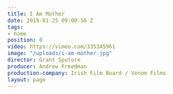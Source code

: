 ```yaml
---
title: I Am Mother
date: 2019-01-25 09:00:56 Z
tags:
- home
position: 0
video: https://vimeo.com/335345961
image: "/uploads/i-am-mother.jpg"
director: Grant Sputore
producer: Andrew Freedman
production-company: Irish Film Board / Venom Films
layout: page
---
```


